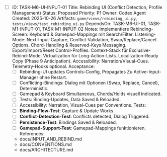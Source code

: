 - [ ] ID: TASK-M6-UI-INPUT-01
  Title: Rebinding UI (Conflict Detection, Profile Management)
  Status: Proposed
  Priority: P1
  Owner: Codex Agent
  Created: 2025-10-26
  Artifacts: `game/views/rebinding_ui.py`, `tests/views/test_rebinding_ui.py`
  DependsOn: TASK-M6-UI-01, TASK-M1-INPUT-01, TASK-M1-INPUT-02
  Notes:
  Implementiere Rebinding-Screen: Keyboard & Gamepad-Mappings mit Search/Filter. Listening-Mode: Next-Input-Capture, Conflict-Validation, Swap/Replace/Cancel Options. Chord-Handling & Reserved-Keys Messaging. Export/Import/Reset Control-Profiles. Context-Stack für Exclusive-Rebind-Mode. Virtualization für Long-Action-Lists. Localization-Ready Copy (Phase 9 Anticipation). Accessibility: Narration/Visual-Cues. Telemetry-Hooks optional.
  Acceptance:
  - [ ] Rebinding-UI updates Controls-Config, Propagates Zu Active-Input-Manager ohne Restart.
  - [ ] Conflicting-Bindings: Dialog mit Optionen (Swap, Replace, Cancel), Deterministic.
  - [ ] Gamepad & Keyboard Simultaneous, Chords/Holds visuell indicated.
  - [ ] Tests: Binding-Updates, Data Saved & Reloaded.
  - [ ] Accessibility: Narration, Visual-Cues per Conventions.
  Tests:
  - [ ] **Binding-Flow-Test**: Capture & Update Works.
  - [ ] **Conflict-Detection-Test**: Conflicts detected, Dialog Triggered.
  - [ ] **Persistence-Test**: Bindings Saved & Reloaded.
  - [ ] **Gamepad-Support-Test**: Gamepad-Mappings funktionieren.
  References:
  - docs/INPUT_AND_REBIND.md
  - docs/CONVENTIONS.md
  - docs/ARCHITECTURE.md
